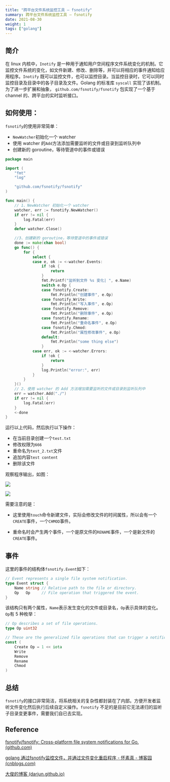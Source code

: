 ```yaml
---
title: "跨平台文件系统监控工具 — fsnotify"
summary: 跨平台文件系统监控工具 — fsnotify
date: 2021-08-30
weight: 1
tags: ["golang"]
---
```


## 简介

在 linux 内核中，`Inotify` 是一种用于通知用户空间程序文件系统变化的机制。它监控文件系统的变化，如文件新建、修改、删除等，并可以将相应的事件通知给应用程序。`Inotify` 既可以监控文件，也可以监控目录。当监控目录时，它可以同时监控目录及目录中的各子目录及文件。Golang 的标准库 `syscall` 实现了该机制。为了进一步扩展和抽象， `github.com/fsnotify/fsnotify` 包实现了一个基于 channel 的、跨平台的实时监听接口。

## 如何使用：

`fsnotify`的使用非常简单：

- `NewWatcher`初始化一个 watcher
- 使用 watcher 的`Add`方法添加需要监听的文件或目录到监听队列中
- 创建新的 goroutine，等待管道中的事件或错误

```go
package main

import (
	"fmt"
	"log"

	"github.com/fsnotify/fsnotify"
)

func main() {
	// 1、NewWatcher 初始化一个 watcher
	watcher, err := fsnotify.NewWatcher()
	if err != nil {
		log.Fatal(err)
	}
	defer watcher.Close()

	//3、创建新的 goroutine，等待管道中的事件或错误
	done := make(chan bool)
	go func() {
		for {
			select {
			case e, ok := <-watcher.Events:
				if !ok {
					return
				}
				fmt.Printf("监听到文件 %s 变化| ", e.Name)
				switch e.Op {
				case fsnotify.Create:
					fmt.Println("创建事件", e.Op)
				case fsnotify.Write:
					fmt.Println("写入事件", e.Op)
				case fsnotify.Remove:
					fmt.Println("删除事件", e.Op)
				case fsnotify.Rename:
					fmt.Println("重命名事件", e.Op)
				case fsnotify.Chmod:
					fmt.Println("属性修改事件", e.Op)
				default:
					fmt.Println("some thing else")
				}
			case err, ok := <-watcher.Errors:
				if !ok {
					return
				}
				log.Println("error:", err)
			}
		}
	}()
	// 2、使用 watcher 的 Add 方法增加需要监听的文件或目录到监听队列中
	err = watcher.Add("./")
	if err != nil {
		log.Fatal(err)
	}
	<-done
}
```

运行以上代码，然后执行以下操作：

- 在当前目录创建一个`test.txt`
- 修改权限为`666`
- 重命名为`test_2.txt`文件
- 追加内容`test content`
- 删除该文件

观察程序输出，如图：

![](https://gocn.oss-cn-shanghai.aliyuncs.com/photo/bazinga/a4c847e3-c7ea-42bd-bf76-db7d26d70b1f.png?x-oss-process=image%2Fresize%2Cw_500)

![](https://gocn.oss-cn-shanghai.aliyuncs.com/photo/bazinga/7a7245f3-a04a-416c-8232-24d9b53c9263.png?x-oss-process=image%2Fresize%2Cw_500)

需要注意的是：

- 这里使用`touch`命令新建文件，实际会修改文件的时间属性，所以会有一个`CREATE`事件，一个`CHMOD`事件。

- 重命名时会产生两个事件，一个是原文件的`RENAME`事件，一个是新文件的`CREATE`事件。

## 事件

这里的事件的结构体`fsnotify.Event`如下：

```go
// Event represents a single file system notification.
type Event struct {
	Name string // Relative path to the file or directory.
	Op   Op     // File operation that triggered the event.
}
```

该结构只有两个属性，`Name`表示发生变化的文件或目录名，`Op`表示具体的变化。`Op`有 5 种枚举：

```go
// Op describes a set of file operations.
type Op uint32

// These are the generalized file operations that can trigger a notification.
const (
	Create Op = 1 << iota
	Write
	Remove
	Rename
	Chmod
)
```

## 总结

`fsnotify`的接口非常简洁，将系统相关的复杂性都封装在了内部。方便开发者监听文件变化然后执行后续自定义操作。`fsnotify` 不足的是目前它无法递归的监听子目录变更事件，需要我们自已去实现。

## Reference

[fsnotify/fsnotify: Cross-platform file system notifications for Go. (github.com)](https://github.com/fsnotify/fsnotify)

[golang 通过fsnotify监控文件，并通过文件变化重启程序 - 怀素真 - 博客园 (cnblogs.com)](https://www.cnblogs.com/jkko123/p/7256927.html)

[大俊的博客 (darjun.github.io)](https://darjun.github.io/2020/01/19/godailylib/fsnotify/)



